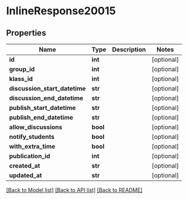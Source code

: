 # InlineResponse20015

## Properties
Name | Type | Description | Notes
------------ | ------------- | ------------- | -------------
**id** | **int** |  | [optional] 
**group_id** | **int** |  | [optional] 
**klass_id** | **int** |  | [optional] 
**discussion_start_datetime** | **str** |  | [optional] 
**discussion_end_datetime** | **str** |  | [optional] 
**publish_start_datetime** | **str** |  | [optional] 
**publish_end_datetime** | **str** |  | [optional] 
**allow_discussions** | **bool** |  | [optional] 
**notify_students** | **bool** |  | [optional] 
**with_extra_time** | **bool** |  | [optional] 
**publication_id** | **int** |  | [optional] 
**created_at** | **str** |  | [optional] 
**updated_at** | **str** |  | [optional] 

[[Back to Model list]](../README.md#documentation-for-models) [[Back to API list]](../README.md#documentation-for-api-endpoints) [[Back to README]](../README.md)

